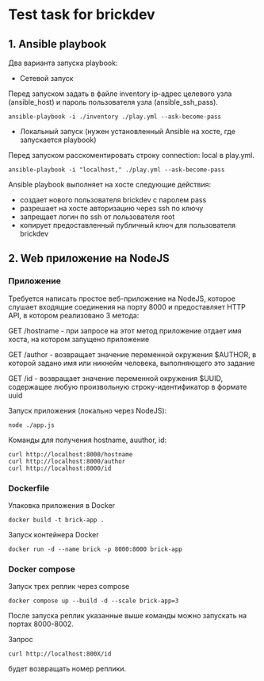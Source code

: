 # Test task for brickdev

## 1. Ansible playbook
Два варианта запуска playbook:

- Сетевой запуск

Перед запуском задать в файле inventory ip-адрес целевого узла (ansible_host) и пароль пользователя узла (ansible_ssh_pass).

```
ansible-playbook -i ./inventory ./play.yml --ask-become-pass  
```

- Локальный запуск (нужен установленный Ansible на хосте, где запускается playbook)

Перед запуском расскоментировать строку connection: local в play.yml.

```
ansible-playbook -i "localhost," ./play.yml --ask-become-pass  
```

Ansible playbook выполняет на хосте следующие действия:

- создает нового пользователя brickdev с паролем pass 
- разрешает на хосте авторизацию через ssh по ключу
- запрещает логин по ssh от пользователя root 
- копирует предоставленный публичный ключ для пользователя brickdev

## 2. Web приложение на NodeJS
### Приложение
Требуется написать простое веб-приложение на NodeJS, которое слушает входящие соединения на порту 8000 и предоставляет HTTP API, в котором реализовано 3 метода:

GET /hostname - при запросе на этот метод приложение отдает имя хоста, на котором запущено приложение

GET /author - возвращает значение переменной окружения $AUTHOR, в которой задано имя или никнейм человека, выполняющего это задание

GET /id - возвращает значение переменной окружения $UUID, содержащее любую произвольную строку-идентификатор в формате uuid

Запуск приложения (локально через NodeJS):

```
node ./app.js
```

Команды для получения hostname, auuthor, id:

```
curl http://localhost:8000/hostname
curl http://localhost:8000/author
curl http://localhost:8000/id
```

### Dockerfile

Упаковка приложения в Docker

```
docker build -t brick-app .
```

Запуск контейнера Docker

```
docker run -d --name brick -p 8000:8000 brick-app
```

### Docker compose

Запуск трех реплик через compose

```
docker compose up --build -d --scale brick-app=3
```

После запуска реплик указанные выше команды можно запускать на портах 8000-8002.

Запрос

```
curl http://localhost:800X/id
```
будет возвращать номер реплики.



